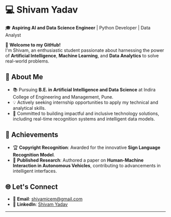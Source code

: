 # 💻 Shivam Yadav  

🎓 **Aspiring AI and Data Science Engineer** | Python Developer | Data Analyst  

🌟 **Welcome to my GitHub!**  
I'm Shivam, an enthusiastic student passionate about harnessing the power of **Artificial Intelligence**, **Machine Learning**, and **Data Analytics** to solve real-world problems.  

## 🚀 **About Me**  
- 📚 Pursuing **B.E. in Artificial Intelligence and Data Science** at Indira College of Engineering and Management, Pune.  
- 💡 Actively seeking internship opportunities to apply my technical and analytical skills.  
- 🎯 Committed to building impactful and inclusive technology solutions, including real-time recognition systems and intelligent data models.  

## 🏅 **Achievements**  
- 🏆 **Copyright Recognition**: Awarded for the innovative **Sign Language Recognition Model**.  
- 📜 **Published Research**: Authored a paper on **Human-Machine Interaction in Autonomous Vehicles**, contributing to advancements in intelligent interfaces.  

## 🌐 **Let's Connect**  
- 📩 **Email**: [shivamicem@gmail.com](mailto:shivamicem@gmail.com)  
- 🔗 **LinkedIn**: [Shivam Yadav](https://www.linkedin.com/in/shivam-yadav-developer/)  

---
